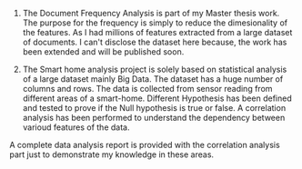 1. The Document Frequency Analysis is part of my Master thesis work. The purpose for the frequency is simply to reduce the dimesionality of the features. As I had millions of features
extracted from a large dataset of documents. I can't disclose the dataset here because, the work has been extended and will be published soon.

2. The Smart home analysis project is solely based on statistical analysis of a large dataset mainly Big Data. The dataset has a huge number of columns and rows. The data is collected
from sensor reading from different areas of a smart-home. Different Hypothesis has been defined and tested to prove if the Null hypothesis is true or false. A correlation analysis has
been performed to understand the dependency between varioud features of the data.

A complete data analysis report is provided with the correlation analysis part just to demonstrate my knowledge in these areas.
